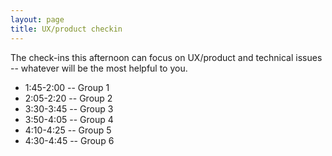 ```yaml
---
layout: page
title: UX/product checkin 
---
```


The check-ins this afternoon can focus on UX/product and technical issues -- whatever will be the most helpful to you.

* 1:45-2:00 -- Group 1
* 2:05-2:20 -- Group 2
* 3:30-3:45 -- Group 3
* 3:50-4:05 -- Group 4
* 4:10-4:25 -- Group 5
* 4:30-4:45 -- Group 6

